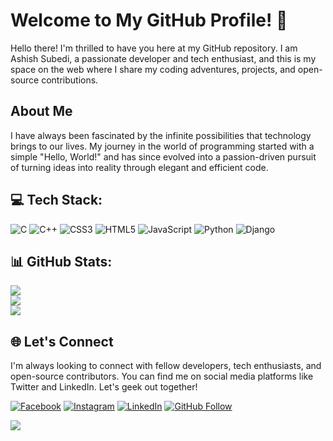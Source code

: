 # Welcome to My GitHub Profile! 🚀

Hello there! I'm thrilled to have you here at my GitHub repository. I am Ashish Subedi, a passionate developer and tech enthusiast, and this is my space on the web where I share my coding adventures, projects, and open-source contributions.

## About Me

I have always been fascinated by the infinite possibilities that technology brings to our lives. My journey in the world of programming started with a simple "Hello, World!" and has since evolved into a passion-driven pursuit of turning ideas into reality through elegant and efficient code.
<!-- 
## What You'll Find Here

In this GitHub repository, you'll find a diverse collection of projects that span across various domains and technologies. Whether it's a web application, a machine learning model, a utility script, or an experimental project, I'm always eager to explore new horizons and experiment with cutting-edge technologies.

## My Values

I strongly believe in the power of open-source collaboration and knowledge-sharing. Hence, most of my projects are open for everyone to use, learn from, and contribute to. Your feedback and suggestions are always welcomed, as they help me grow as a developer and foster a vibrant community around the projects I create.

## Get Involved

Feel free to explore my repositories and dig into the code. If you find something interesting or have any questions, don't hesitate to raise an issue or submit a pull request. Together, we can create something amazing and impactful.
-->

## 💻 Tech Stack:
![C](https://img.shields.io/badge/c-%2300599C.svg?style=for-the-badge&logo=c&logoColor=white) 
![C++](https://img.shields.io/badge/c++-%2300599C.svg?style=for-the-badge&logo=c%2B%2B&logoColor=white)
![CSS3](https://img.shields.io/badge/css3-%231572B6.svg?style=for-the-badge&logo=css3&logoColor=white) 
![HTML5](https://img.shields.io/badge/html5-%23E34F26.svg?style=for-the-badge&logo=html5&logoColor=white) 
![JavaScript](https://img.shields.io/badge/javascript-%23323330.svg?style=for-the-badge&logo=javascript&logoColor=%23F7DF1E) 
![Python](https://img.shields.io/badge/python-3670A0?style=for-the-badge&logo=python&logoColor=ffdd54) 
![Django](https://img.shields.io/badge/django-%23092E20.svg?style=for-the-badge&logo=django&logoColor=white) 

## 📊 GitHub Stats:
![](https://github-readme-stats.vercel.app/api?username=sokebat&theme=dark&hide_border=false&include_all_commits=true&count_private=true)<br/>
![](https://github-readme-streak-stats.herokuapp.com/?user=sokebat&theme=dark&hide_border=false)<br/>
![](https://github-readme-stats.vercel.app/api/top-langs/?username=sokebat&theme=dark&hide_border=false&include_all_commits=true&count_private=true&layout=compact)

## 🌐 Let's Connect

I'm always looking to connect with fellow developers, tech enthusiasts, and open-source contributors. You can find me on social media platforms like Twitter and LinkedIn. Let's geek out together!

[![Facebook](https://img.shields.io/badge/Facebook-%231877F2.svg?logo=Facebook&logoColor=white)](https://www.facebook.com/profile.php?id=100084561798504)
[![Instagram](https://img.shields.io/badge/Instagram-%23E4405F.svg?logo=Instagram&logoColor=white)](https://www.instagram.com/_sokebat/) 
[![LinkedIn](https://img.shields.io/badge/LinkedIn-%230077B5.svg?logo=linkedin&logoColor=white)](https://www.linkedin.com/in/subedi-ashish/)
[![GitHub Follow](https://img.shields.io/github/followers/sokebat?style=social)](https://github.com/sokebat)

[![](https://visitcount.itsvg.in/api?id=soke&icon=2&color=3)](https://visitcount.itsvg.in)

 
